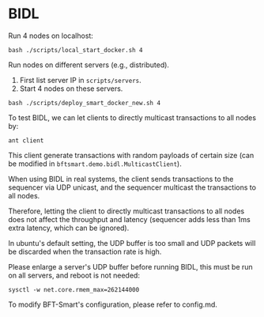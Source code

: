 # BIDL

Run 4 nodes on localhost:
```shell
bash ./scripts/local_start_docker.sh 4
```

Run nodes on different servers (e.g., distributed). 
1. First list server IP in `scripts/servers`.
2. Start 4 nodes on these servers.
```shell
bash ./scripts/deploy_smart_docker_new.sh 4
```

To test BIDL, we can let clients to directly multicast transactions to all nodes by:
```shell
ant client
```
This client generate transactions with random payloads of certain size (can be
modified in `bftsmart.demo.bidl.MulticastClient`).

When using BIDL in real systems, the client sends transactions to the sequencer
via UDP unicast, and the sequencer multicast the transactions to all nodes.

Therefore, letting the client to directly multicast transactions to all nodes
does not affect the throughput and latency (sequencer adds less than 1ms extra
latency, which can be ignored).


In ubuntu's default setting, the UDP buffer is too small and UDP packets will be
discarded when the transaction rate is high. 

Please enlarge a server's UDP buffer before running BIDL, this must be run on
all servers, and reboot is not needed:
```shell
sysctl -w net.core.rmem_max=262144000
```

To modify BFT-Smart's configuration, please refer to config.md.
